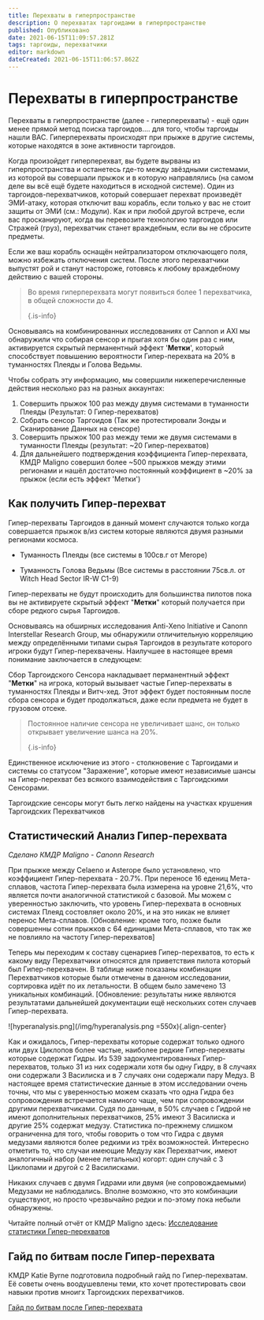 ```yaml
---
title: Перехваты в гиперпространстве
description: О перехватах таргоидами в гиперпространстве
published: Опубликовано
date: 2021-06-15T11:09:57.281Z
tags: таргоиды, перехватчики
editor: markdown
dateCreated: 2021-06-15T11:06:57.862Z
---
```


# Перехваты в гиперпространстве

Перехваты в гиперпространстве (далее - гиперперехваты) - ещё один менее прямой метод поиска таргоидов…. для того, чтобы таргоиды нашли ВАС. Гиперперехваты происходят при прыжке в другие системы, которые находятся в зоне активности таргоидов.

Когда произойдет гиперперехват, вы будете вырваны из гиперпространства и останетесь где-то между звёздными системами, из которой вы совершали прыжок и в которую направлялись (на самом деле вы всё ещё будете находиться в исходной системе). Один из таргоидов-перехватчиков, который совершает перехват произведёт ЭМИ-атаку, которая отключит ваш корабль, если только у вас не стоит защиты от ЭМИ (см.: Модули). Как и при любой другой встрече, если вас просканируют, когда вы перевозите технологию таргоидов или Стражей (груз), перехватчик станет враждебным, если вы не сбросите предметы.

Если же ваш корабль оснащён нейтрализатором отключающего поля, можно избежать отключения систем. После этого перехватчики выпустят рой и станут настороже, готовясь к любому враждебному действию с вашей стороны.

> Во время гиперперехвата могут появиться более 1 перехватчика, в общей сложности до 4. 
> 
> {.is-info}

Основываясь на комбинированных исследованиях от Cannon и AXI мы обнаружили что собирая сенсор и прыгая хотя бы один раз с ним, активируется скрытый перманентный эффект '**Метки**', который способствует повышению вероятности Гипер-перехвата на 20% в туманностях Плеяды и Голова Ведьмы.

Чтобы собрать эту информацию, мы совершили нижеперечисленные действия несколько раз на разных аккаунтах:

1. Совершить прыжок 100 раз между двумя системами в туманности Плеяды (Результат: 0 Гипер-перехватов)
1. Собрать сенсор Таргоидов (Так же протестировали Зонды и Сканирование Данных на сенсоре)
1. Совершить прыжок 100 раз между теми же двумя системами в туманности Плеяды (результат: ~20 Гипер-перехватов)
1. Для дальнейшего подтверждения коэффициента Гипер-перехвата, КМДР Maligno совершил более ~500 прыжков между этими регионами и нашёл достаточно постоянный коэффициент в ~20% за прыжок (если есть эффект 'Метки')

## Как получить Гипер-перехват
Гипер-перехваты Таргоидов в данный момент случаются только когда совершается прыжок в/из систем которые являются двумя разными регионами космоса.

- Туманность Плеяды (все системы в 100св.г от Merope)

- Туманность Голова Ведьмы (Все системы в расстоянии 75св.л. от Witch Head Sector IR-W C1-9)

Гипер-перехваты не будут происходить для большинства пилотов пока вы не активируете скрытый эффект "**Метки**" который получается при сборе редкого сырья Таргоидов.

Основываясь на обширных исследования Anti-Xeno Initiative и Canonn Interstellar Research Group, мы обнаружили отличительную корреляцию между определёнными типами сырья Таргоидов в результате которого игроки будут Гипер-перехвачены. Наилучшее в настоящее время понимание заключается в следующем:

Сбор Таргоидского Сенсора накладывает перманентный эффект "**Метки**" на игрока, который вызывает частые Гипер-перехваты в туманностях Плеяды и Витч-хед. Этот эффект будет постоянным после сбора сенсора и будет продолжаться, даже если предмета не будет в грузовом отсеке.

> Постоянное наличие сенсора не увеличивает шанс, он только открывает увеличение шанса на 20%. 
> 
> {.is-info}

Единственное исключение из этого - столкновение с Таргоидами и системы со статусом "Заражение", которые имеют независимые шансы на Гипер-перехват без всякого взаимодействия с Таргоидскими Сенсорами.

Таргоидские сенсоры могут быть легко найдены на участках крушения Таргоидских Перехватчиков

## Статистический Анализ Гипер-перехвата
*Сделано КМДР Maligno - Canonn Research*

При прыжке между Celaeno и Asterope было установлено, что коэффициент Гипер-перехвата - 20.7%. При переносе 16 едениц Мета-сплавов, частота Гипер-перехвата была измерена на уровне 21,6%, что является почти аналогичной статистикой с базовой. Мы можем с уверенностью заключить, что уровень Гипер-перехвата в основных системах Плеяд состовляет около 20%, и на это никак не влияет перенос Мета-сплавов. [Обновление: кроме того, позже были совершенны сотни прыжков с 64 единицами Мета-сплавов, что так же не повлияло на частоту Гипер-перехватов]

Теперь мы переходим к составу сценариев Гипер-перехватов, то есть к какому виду Перехватчики относятся для приветствия пилота который был Гипер-перехвачен.  В таблице ниже показаны комбинации Перехватчиков которые были отмечены в данном исследовании, сортировка идёт по их летальности.  В общем было замечено 13 уникальных комбинаций.  [Обновление: результаты ниже являются результатами дальнейшей документации ещё нескольких сотен случаев Гипер-перехвата.

!\[hyperanalysis.png\](/img/hyperanalysis.png =550x){.align-center}

Как и ожидалось, Гипер-перехваты которые содержат только одного или двух Циклопов более частые, наиболее редкие Гипер-перехваты которые содержат Гидры. Из 539 задокументированных Гипер-перехватов, только 31 из них содержали хотя бы одну Гидру, в 8 случаях они содержали 3 Василиска и в 7 случаях они содержали пару Медуз. В настоящее время статистические данные в этом исследовании очень точны, что мы с уверенностью можем сказать что одна Гидра без сопровождения встречается намного чаще, чем при сопровождении другими перехватчиками. Судя по данным, в 50% случаев с Гидрой не имеют дополнительных перехватчиков, 25% имеют 3 Василиска и другие 25% содержат медузу. Статистика по-прежнему слишком ограниченна для того, чтобы говорить о том что Гидра с двумя медузами являются более редкими из трёх возможностей. Интересно отметить то, что случаи имеющие Медузу как Перехватчик, имеют аналогичный набор (менее летальных) когорт: один случай с 3 Циклопами и другой с 2 Василисками.

Никаких случаев с двумя Гидрами или двумя (не сопровождаемыми) Медузами не наблюдались. Вполне возможно, что это комбинации существуют, но просто чрезвычайно редки и по-этому пока небыли обнаружены.

Читайте полный отчёт от КМДР Maligno здесь: [Исследование статистики Гипер-перехватов](https://canonn.science/codex/study-of-hyperdiction-statistics/)

## Гайд по битвам после Гипер-перехвата

КМДР Katie Byrne подготовила подробный гайд по Гипер-перехватам.  Её советы очень воодушевлены теми, кто хочет протестировать свои навыки против мноигх Таргоидских перехватчиков.

[Гайд по битвам после Гипер-перехвата](https://youtu.be/MpC02cetBlY)